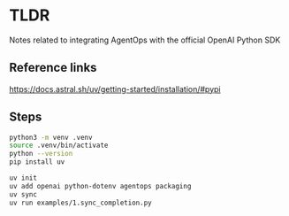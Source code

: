 # TLDR

Notes related to integrating AgentOps with the official OpenAI Python SDK

## Reference links

https://docs.astral.sh/uv/getting-started/installation/#pypi

## Steps

```sh
python3 -m venv .venv
source .venv/bin/activate
python --version
pip install uv
```

```sh
uv init
uv add openai python-dotenv agentops packaging
uv sync
uv run examples/1.sync_completion.py
```
